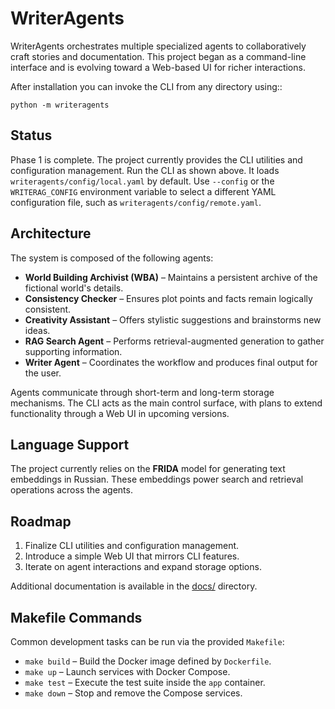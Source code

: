 # WriterAgents

WriterAgents orchestrates multiple specialized agents to collaboratively craft stories and documentation. This project began as a command-line interface and is evolving toward a Web-based UI for richer interactions.

After installation you can invoke the CLI from any directory using::

    python -m writeragents

## Status

Phase 1 is complete. The project currently provides the CLI utilities and
configuration management.
Run the CLI as shown above. It loads `writeragents/config/local.yaml` by
default. Use `--config` or the `WRITERAG_CONFIG` environment variable to select
a different YAML configuration file, such as `writeragents/config/remote.yaml`.

## Architecture

The system is composed of the following agents:

- **World Building Archivist (WBA)** – Maintains a persistent archive of the fictional world's details.
- **Consistency Checker** – Ensures plot points and facts remain logically consistent.
- **Creativity Assistant** – Offers stylistic suggestions and brainstorms new ideas.
- **RAG Search Agent** – Performs retrieval-augmented generation to gather supporting information.
- **Writer Agent** – Coordinates the workflow and produces final output for the user.

Agents communicate through short-term and long-term storage mechanisms. The CLI acts as the main control surface, with plans to extend functionality through a Web UI in upcoming versions.

## Language Support

The project currently relies on the **FRIDA** model for generating text embeddings in Russian. These embeddings power search and retrieval operations across the agents.

## Roadmap

1. Finalize CLI utilities and configuration management.
2. Introduce a simple Web UI that mirrors CLI features.
3. Iterate on agent interactions and expand storage options.

Additional documentation is available in the [docs/](docs/) directory.

## Makefile Commands

Common development tasks can be run via the provided `Makefile`:

- `make build` – Build the Docker image defined by `Dockerfile`.
- `make up` – Launch services with Docker Compose.
- `make test` – Execute the test suite inside the `app` container.
- `make down` – Stop and remove the Compose services.
